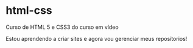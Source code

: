 # html-css
 Curso de HTML 5 e CSS3 do curso em vídeo

Estou aprendendo a criar sites e agora vou gerenciar meus reposítorios!